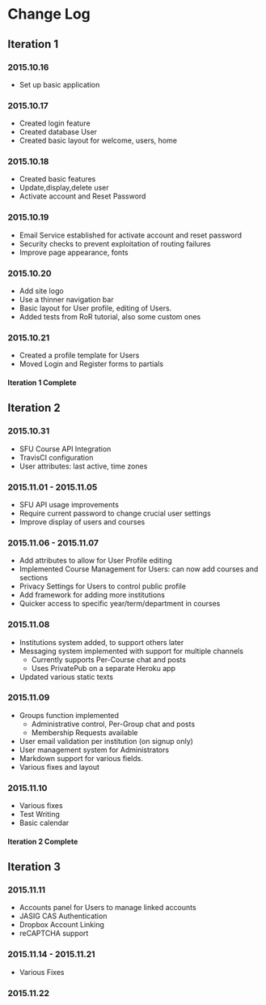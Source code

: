 # Change Log

## Iteration 1

### 2015.10.16
* Set up basic application  

### 2015.10.17
* Created login feature  
* Created database User  
* Created basic layout for welcome, users, home  

### 2015.10.18
* Created basic features  
* Update,display,delete user  
* Activate account and Reset Password  

### 2015.10.19
* Email Service established for activate account and reset password
* Security checks to prevent exploitation of routing failures  
* Improve page appearance, fonts  

### 2015.10.20
* Add site logo  
* Use a thinner navigation bar  
* Basic layout for User profile, editing of Users.  
* Added tests from RoR tutorial, also some custom ones  

### 2015.10.21
* Created a profile template for Users  
* Moved Login and Register forms to partials  

#### **__Iteration 1 Complete__**

## Iteration 2

### 2015.10.31
* SFU Course API Integration  
* TravisCI configuration  
* User attributes: last active, time zones  

### 2015.11.01 - 2015.11.05
* SFU API usage improvements  
* Require current password to change crucial user settings  
* Improve display of users and courses  

### 2015.11.06 - 2015.11.07
* Add attributes to allow for User Profile editing
* Implemented Course Management for Users: can now add courses and sections
* Privacy Settings for Users to control public profile
* Add framework for adding more institutions
* Quicker access to specific year/term/department in courses

### 2015.11.08
* Institutions system added, to support others later  
* Messaging system implemented with support for multiple channels
  * Currently supports Per-Course chat and posts
  * Uses PrivatePub on a separate Heroku app
* Updated various static texts

### 2015.11.09
* Groups function implemented
  * Administrative control, Per-Group chat and posts
  * Membership Requests available
* User email validation per institution (on signup only)
* User management system for Administrators
* Markdown support for various fields.
* Various fixes and layout

### 2015.11.10
* Various fixes
* Test Writing
* Basic calendar

#### **__Iteration 2 Complete__**

## Iteration 3

### 2015.11.11
* Accounts panel for Users to manage linked accounts
* JASIG CAS Authentication
* Dropbox Account Linking
* reCAPTCHA support

### 2015.11.14 - 2015.11.21
* Various Fixes

### 2015.11.22
